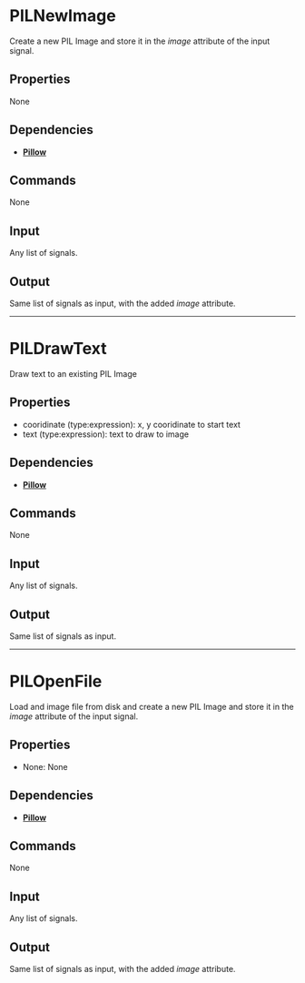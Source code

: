 PILNewImage
===========

Create a new PIL Image and store it in the *image* attribute of the input signal.

Properties
----------
None

Dependencies
------------
-   [**Pillow**](https://pypi.python.org/pypi/Pillow)

Commands
--------
None

Input
-----
Any list of signals.

Output
------
Same list of signals as input, with the added *image* attribute.

***

PILDrawText
===========

Draw text to an existing PIL Image

Properties
----------
-   cooridinate (type:expression): x, y cooridinate to start text
-   text (type:expression): text to draw to image

Dependencies
------------
-   [**Pillow**](https://pypi.python.org/pypi/Pillow)

Commands
--------
None

Input
-----
Any list of signals.

Output
------
Same list of signals as input.

***

PILOpenFile
===========

Load and image file from disk and create a new PIL Image and store it in the *image* attribute of the input signal.

Properties
----------
- None: None

Dependencies
------------
-   [**Pillow**](https://pypi.python.org/pypi/Pillow)

Commands
--------
None

Input
-----
Any list of signals.

Output
------
Same list of signals as input, with the added *image* attribute.
